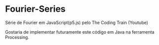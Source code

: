 # Fourier-Series
Série de Fourier em JavaScript(p5.js) pelo The Coding Train (Youtube)

Gostaria de implementar futuramente este código em Java na ferramenta Processing.
